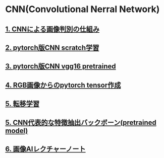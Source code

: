 # CNN(Convolutional Nerral Network)

## [1. CNNによる画像判別の仕組み](what%20is%20CNN.md)
## [2. pytorch版CNN scratch学習](cnn_scratch.md)
## [3. pytorch版CNN vgg16 pretrained](cnn_vgg16_pretrained.md)
## [4. RGB画像からのpytorch tensor作成](./create_RGBtensor.md)
## [5. 転移学習](transfer%20learning.md)
## [5. CNN代表的な特徴抽出バックボーン(pretrained model)](cnn_pretrained_model.md)
## [6. 画像AIレクチャーノート](stanford.md)